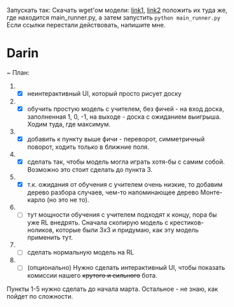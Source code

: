 Запускать так:
Скачать wget'ом модели: [link1](https://downloader.disk.yandex.ru/disk/044cf90a94c0ada997350578cac6b6794e26be1fc782ab391b45e49352736261/5c95bb3b/yJHPQbC5edZs7FVyJyOdYdnhXELxv-Cli6CUY3JkTweftSRNeQ5IYI-oDe0PzADn_LsbLzDY8gKzKMiuBHqwXQ%3D%3D?uid=0&filename=myModelWhite.h5&disposition=attachment&hash=I%2BiQ9ovU6GSb00B7W5dfdpRiT9Et%2BIEiAXKVD7WpcS5t8stFdnmtkBm9JX5a%2BBzYq/J6bpmRyOJonT3VoXnDag%3D%3D&limit=0&content_type=application%2Fx-hdf&fsize=97236208&hid=ff2a5481162a0c6e4e1fb6494fdbc556&media_type=data&tknv=v2), [link2](https://downloader.disk.yandex.ru/disk/8b38c7d4375fed6cc4c6a91fbe4494d8e5037c4ac45490367df51a9cc4739e4c/5c95bba4/yJHPQbC5edZs7FVyJyOdYZvNBW1h2frbT7o2N5rRJceoAvEaZPsjhzkeRFg2OsdajJ0v5A9tW5x5JHlRnfOEag%3D%3D?uid=0&filename=myModelBlack.h5&disposition=attachment&hash=ScvBTk7JedeSmtKslKEDjgX02rw/dqgC1YjGK3Tub4wTa1Jg08iFuOFb%2ByJTF6xhq/J6bpmRyOJonT3VoXnDag%3D%3D&limit=0&content_type=application%2Fx-hdf&fsize=97236208&hid=22401d1fd659ccf79a8b5d2c4b031a9f&media_type=data&tknv=v2) положить их туда же, где находится main_runner.py, а затем запустить `python main_runner.py`
Если ссылки перестали действовать, напишите мне.

# Darin
~
План:
1) - [x] неинтерактивный UI, который просто рисует доску
2) - [x] обучить простую модель с учителем, без фичей - на вход доска, заполненная 1, 0, -1, на выходе - доска с ожиданием выигрыша. Ходим туда, где максимум.
3) - [x] добавить к пункту выше фичи - переворот, симметричный поворот, ходить только в ближние поля.
4) - [x] сделать так, чтобы модель могла играть хотя-бы с самим собой. Возможно это стоит сделать до пункта 3.
5) - [x] т.к. ожидания от обучения с учителем очень низкие, то добавим дерево разбора случаев, чем-то напоминающее дерево Монте-карло (но это не то).
6) - [ ] тут мощности обучения с учителем подходят к концу, пора бы уже RL внедрять. Сначала скопирую модель с крестиков-ноликов, которые были 3x3 и придумаю, как эту модель применить тут.
7) - [ ] сделать нормальную модель на RL
8) - [ ] (опционально) Нужно сделать интерактивный UI, чтобы показать комиссии нашего <s>крутого и сильного</s> бота.

Пункты 1-5 нужно сделать до начала марта. Остальное - не знаю, как пойдет по сложности.
